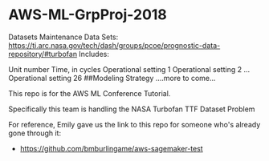 # AWS-ML-GrpProj-2018

Datasets
Maintenance Data Sets: https://ti.arc.nasa.gov/tech/dash/groups/pcoe/prognostic-data-repository/#turbofan Includes:

Unit number
Time, in cycles
Operational setting 1
Operational setting 2
…
Operational setting 26
##Modeling Strategy
....more to come... 

This repo is for the AWS ML Conference Tutorial.  

Specifically this team is handling the NASA Turbofan TTF Dataset Problem

For reference, Emily gave us the link to this repo for someone who's already gone through it: 
* https://github.com/bmburlingame/aws-sagemaker-test
